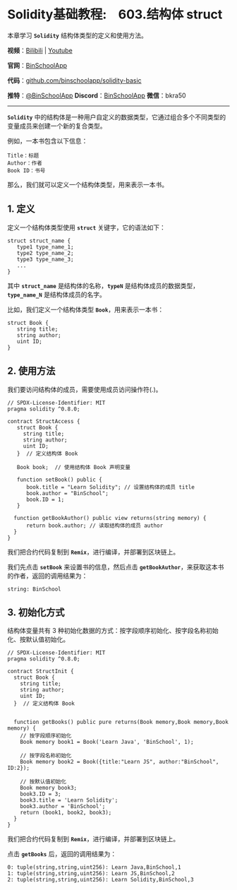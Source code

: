 # Solidity基础教程:&nbsp;&nbsp;&nbsp;&nbsp;603.结构体 struct

本章学习 **`Solidity`** 结构体类型的定义和使用方法。

**视频**：[Bilibili](https://#)  |  [Youtube](https://#)

**官网**：[BinSchoolApp](https://binschool.app)

**代码**：[github.com/binschoolapp/solidity-basic](https://github.com/binschoolapp/solidity-basic)

**推特**：[@BinSchoolApp](https://twitter.com/BinSchoolApp)    **Discord**：[BinSchoolApp](https://discord.gg/PB2YEvggWq)   **微信**：bkra50 

-----
**`Solidity`** 中的结构体是一种用户自定义的数据类型，它通过组合多个不同类型的变量成员来创建一个新的复合类型。

例如，一本书包含以下信息：

```solidity
Title：标题
Author：作者
Book ID：书号
```

那么，我们就可以定义一个结构体类型，用来表示一本书。

## 1.  定义

定义一个结构体类型使用 **`struct`** 关键字，它的语法如下：

```solidity
struct struct_name { 
   type1 type_name_1;
   type2 type_name_2;
   type3 type_name_3;
   ...
}
```

其中 **`struct_name`** 是结构体的名称，**`typeN`** 是结构体成员的数据类型，**`type_name_N`** 是结构体成员的名字。

比如，我们定义一个结构体类型 **`Book`**，用来表示一本书：

```solidity
struct Book { 
   string title;
   string author;
   uint ID;
}
```

## 2. 使用方法
我们要访问结构体的成员，需要使用成员访问操作符(.)。

```solidity
// SPDX-License-Identifier: MIT
pragma solidity ^0.8.0;

contract StructAccess {
   struct Book { 
     string title;
     string author;
     uint ID;
   }  // 定义结构体 Book

   Book book;  // 使用结构体 Book 声明变量

   function setBook() public {
      book.title = "Learn Solidity"; // 设置结构体的成员 title
      book.author = "BinSchool";
      book.ID = 1;
   }

  function getBookAuthor() public view returns(string memory) {
      return book.author; // 读取结构体的成员 author
  }
}
```

我们把合约代码复制到 **`Remix`**，进行编译，并部署到区块链上。

我们先点击 **`setBook`** 来设置书的信息，然后点击 **`getBookAuthor`**，来获取这本书的作者，返回的调用结果为：

```solidity
string: BinSchool
```

## 3. 初始化方式

结构体变量共有 3 种初始化数据的方式：按字段顺序初始化、按字段名称初始化、按默认值初始化。

```solidity
// SPDX-License-Identifier: MIT
pragma solidity ^0.8.0;

contract StructInit {
  struct Book { 
    string title;
    string author;
    uint ID;
  }  // 定义结构体 Book
 

  function getBooks() public pure returns(Book memory,Book memory,Book memory) {
    // 按字段顺序初始化
    Book memory book1 = Book('Learn Java', 'BinSchool', 1);

    // 按字段名称初始化
    Book memory book2 = Book({title:"Learn JS", author:"BinSchool", ID:2});

    // 按默认值初始化
    Book memory book3;
    book3.ID = 3;
    book3.title = 'Learn Solidity';
    book3.author = 'BinSchool';
    return (book1, book2, book3);
  }
}
```

我们把合约代码复制到 **`Remix`**，进行编译，并部署到区块链上。

点击 **`getBooks`** 后，返回的调用结果为：

```solidity
0: tuple(string,string,uint256): Learn Java,BinSchool,1
1: tuple(string,string,uint256): Learn JS,BinSchool,2
2: tuple(string,string,uint256): Learn Solidity,BinSchool,3
```